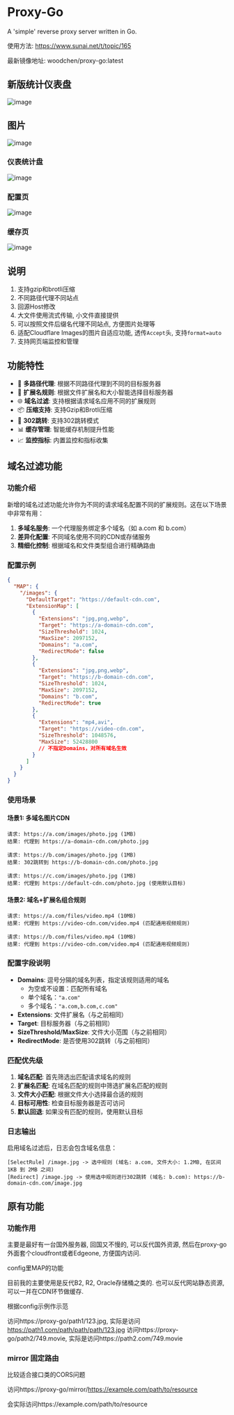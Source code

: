 # Proxy-Go

A 'simple' reverse proxy server written in Go.

使用方法: https://www.sunai.net/t/topic/165

最新镜像地址: woodchen/proxy-go:latest

## 新版统计仪表盘

![image](https://github.com/user-attachments/assets/0b87863e-5566-4ee6-a3b7-94a994cdd572)

## 图片

![image](https://github.com/user-attachments/assets/99b1767f-9470-4838-a4eb-3ce70bbe2094)

### 仪表统计盘

![image](https://github.com/user-attachments/assets/e09d0eb1-e1bb-435b-8f90-b04bc474477b)

### 配置页

![image](https://github.com/user-attachments/assets/5acddc06-57f5-417c-9fec-87e906dc22af)

### 缓存页

![image](https://github.com/user-attachments/assets/6225b909-c5ff-4374-bb07-c472fbec791d)

## 说明

1. 支持gzip和brotli压缩
2. 不同路径代理不同站点
3. 回源Host修改
4. 大文件使用流式传输, 小文件直接提供
5. 可以按照文件后缀名代理不同站点, 方便图片处理等
6. 适配Cloudflare Images的图片自适应功能, 透传`Accept`头, 支持`format=auto`
7. 支持网页端监控和管理

## 功能特性

- 🚀 **多路径代理**: 根据不同路径代理到不同的目标服务器
- 🔄 **扩展名规则**: 根据文件扩展名和大小智能选择目标服务器
- 🌐 **域名过滤**: 支持根据请求域名应用不同的扩展规则
- 📦 **压缩支持**: 支持Gzip和Brotli压缩
- 🎯 **302跳转**: 支持302跳转模式
- 📊 **缓存管理**: 智能缓存机制提升性能
- 📈 **监控指标**: 内置监控和指标收集

## 域名过滤功能

### 功能介绍

新增的域名过滤功能允许你为不同的请求域名配置不同的扩展规则。这在以下场景中非常有用：

1. **多域名服务**: 一个代理服务绑定多个域名（如 a.com 和 b.com）
2. **差异化配置**: 不同域名使用不同的CDN或存储服务
3. **精细化控制**: 根据域名和文件类型组合进行精确路由

### 配置示例

```json
{
  "MAP": {
    "/images": {
      "DefaultTarget": "https://default-cdn.com",
      "ExtensionMap": [
        {
          "Extensions": "jpg,png,webp",
          "Target": "https://a-domain-cdn.com",
          "SizeThreshold": 1024,
          "MaxSize": 2097152,
          "Domains": "a.com",
          "RedirectMode": false
        },
        {
          "Extensions": "jpg,png,webp", 
          "Target": "https://b-domain-cdn.com",
          "SizeThreshold": 1024,
          "MaxSize": 2097152,
          "Domains": "b.com",
          "RedirectMode": true
        },
        {
          "Extensions": "mp4,avi",
          "Target": "https://video-cdn.com",
          "SizeThreshold": 1048576,
          "MaxSize": 52428800
          // 不指定Domains，对所有域名生效
        }
      ]
    }
  }
}
```

### 使用场景

#### 场景1: 多域名图片CDN
```
请求: https://a.com/images/photo.jpg (1MB)
结果: 代理到 https://a-domain-cdn.com/photo.jpg

请求: https://b.com/images/photo.jpg (1MB)  
结果: 302跳转到 https://b-domain-cdn.com/photo.jpg

请求: https://c.com/images/photo.jpg (1MB)
结果: 代理到 https://default-cdn.com/photo.jpg (使用默认目标)
```

#### 场景2: 域名+扩展名组合规则
```
请求: https://a.com/files/video.mp4 (10MB)
结果: 代理到 https://video-cdn.com/video.mp4 (匹配通用视频规则)

请求: https://b.com/files/video.mp4 (10MB)
结果: 代理到 https://video-cdn.com/video.mp4 (匹配通用视频规则)
```

### 配置字段说明

- **Domains**: 逗号分隔的域名列表，指定该规则适用的域名
  - 为空或不设置：匹配所有域名
  - 单个域名：`"a.com"`
  - 多个域名：`"a.com,b.com,c.com"`
- **Extensions**: 文件扩展名（与之前相同）
- **Target**: 目标服务器（与之前相同）
- **SizeThreshold/MaxSize**: 文件大小范围（与之前相同）
- **RedirectMode**: 是否使用302跳转（与之前相同）

### 匹配优先级

1. **域名匹配**: 首先筛选出匹配请求域名的规则
2. **扩展名匹配**: 在域名匹配的规则中筛选扩展名匹配的规则
3. **文件大小匹配**: 根据文件大小选择最合适的规则
4. **目标可用性**: 检查目标服务器是否可访问
5. **默认回退**: 如果没有匹配的规则，使用默认目标

### 日志输出

启用域名过滤后，日志会包含域名信息：

```
[SelectRule] /image.jpg -> 选中规则 (域名: a.com, 文件大小: 1.2MB, 在区间 1KB 到 2MB 之间)
[Redirect] /image.jpg -> 使用选中规则进行302跳转 (域名: b.com): https://b-domain-cdn.com/image.jpg
```

## 原有功能

### 功能作用

主要是最好有一台国外服务器, 回国又不慢的, 可以反代国外资源, 然后在proxy-go外面套个cloudfront或者Edgeone, 方便国内访问.

config里MAP的功能

目前我的主要使用是反代B2, R2, Oracle存储桶之类的. 也可以反代网站静态资源, 可以一并在CDN环节做缓存.

根据config示例作示范

访问https://proxy-go/path1/123.jpg, 实际是访问  https://path1.com/path/path/path/123.jpg
访问https://proxy-go/path2/749.movie, 实际是访问https://path2.com/749.movie

### mirror 固定路由
比较适合接口类的CORS问题

访问https://proxy-go/mirror/https://example.com/path/to/resource

会实际访问https://example.com/path/to/resource



